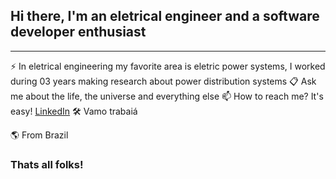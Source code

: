 ## Hi there, I'm an eletrical engineer and a software developer enthusiast
---

⚡ In eletrical engineering my favorite area is eletric power systems, I worked during 03 years making research about power distribution systems 
📋 Ask me about the life, the universe and everything else 
📫 How to reach me? It's easy! [LinkedIn](https://www.linkedin.com/in/guilherme-piloto-castanheira-b96716170/)
🛠️ Vamo trabaiá

🌎 From Brazil
### Thats all folks!
